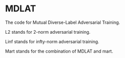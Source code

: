 # MDLAT
The code for Mutual Diverse-Label Adversarial Training.

L2 stands for 2-norm adversarial training.

Linf stands for infty-norm adversarial training.

Mart stands for the combination of MDLAT and mart.
